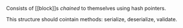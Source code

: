 Consists of [[block]]s *chained* to themselves using hash pointers.

This structure should cointain methods: serialize, deserialize, validate.